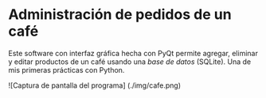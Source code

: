 # Administración de pedidos de un café
Este software con interfaz gráfica hecha con PyQt permite agregar, eliminar y editar productos de un café usando una *base de datos* (SQLite). Una de mis primeras prácticas con Python.

![Captura de pantalla del programa] (./img/cafe.png)
